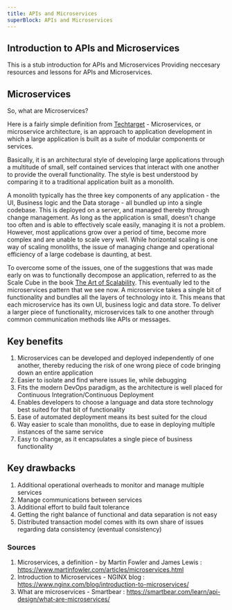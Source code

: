 ```yaml
---
title: APIs and Microservices
superBlock: APIs and Microservices
---
```

## Introduction to APIs and Microservices

This is a stub introduction for APIs and Microservices
Providing neccesary resources and lessons for APIs and Microservices.
## Microservices

So, what are Microservices?

Here is a fairly simple definition from [Techtarget](https://searchmicroservices.techtarget.com/definition/microservices) - Microservices, or microservice architecture, is an approach to application development in which a large application is built as a suite of modular components or services.

Basically, it is an architectural style of developing large applications through a multitude of small, self contained services that interact with one another to provide the overall functionality. The style is best understood by comparing it to a traditional application built as a monolith.

A monolith typically has the three key components of any application - the UI, Business logic and the Data storage - all bundled up into a single codebase. This is deployed on a server, and managed thereby through change management. As long as the application is small, doesn't change too often and is able to effectively scale easily, managing it is not a problem. However, most applications grow over a period of time, become more complex and are unable to scale very well. While horizontal scaling is one way of scaling monoliths, the issue of managing change and operational efficiency of a large codebase is daunting, at best.

To overcome some of the issues, one of the suggestions that was made early on was to functionally decompose an application, referred to as the Scale Cube in the book [The Art of Scalability](www.theartofscalability.com). This eventually led to the microservices pattern that we see now. A microservice takes a single bit of functionality and bundles all the layers of technology into it. This means that each microservice has its own UI, business logic and data store. To deliver a larger piece of functionality, microservices talk to one another through common communication methods like APIs or messages.

## Key benefits
1. Microservices can be developed and deployed independently of one another, thereby reducing the risk of one wrong piece of code  bringing down an entire application 
2. Easier to isolate and find where issues lie, while debugging
3. Fits the modern DevOps paradigm, as the architecture is well placed for Continuous Integration/Continuous Deployment
4. Enables developers to choose a language and data store technology best suited for that bit of functionality
5. Ease of automated deployment means its best suited for the cloud
6. Way easier to scale than monoliths, due to ease in deploying multiple instances of the same service
7. Easy to change, as it encapsulates a single piece of business functionality

## Key drawbacks
1. Additional operational overheads to monitor and manage multiple services
2. Manage communications between services
3. Additional effort to build fault tolerance
4. Getting the right balance of functional and data separation is not easy
5. Distributed transaction model comes with its own share of issues regarding data consistency (eventual consistency)

### Sources
1. Microservices, a definition - by Martin Fowler and James Lewis : https://www.martinfowler.com/articles/microservices.html
2. Introduction to Microservices - NGINX blog : https://www.nginx.com/blog/introduction-to-microservices/
3. What are microservices - Smartbear : https://smartbear.com/learn/api-design/what-are-microservices/
